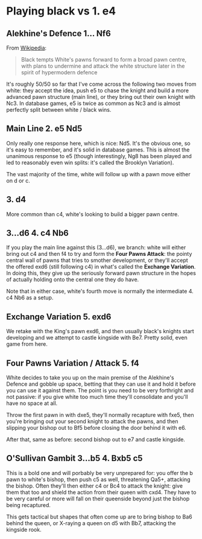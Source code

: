 # Playing black vs 1. e4

## Alekhine's Defence 1... Nf6

From [Wikipedia](https://en.wikipedia.org/wiki/Alekhine's_Defence):

> Black tempts White's pawns forward to form a broad pawn centre, with plans to undermine and attack the white structure later in the spirit of hypermodern defence

It's roughly 50/50 so far that I've come across the following two moves from white: they accept the idea, push e5 to chase the knight and build a more advanced pawn structure (main line), or they bring out their own knight with Nc3. In database games, e5 is twice as common as Nc3 and is almost perfectly split between white / black wins.

## Main Line 2. e5 Nd5

Only really one response here, which is nice: Nd5. It's the obvious one, so it's easy to remember, and it's solid in database games. This is almost the unanimous response to e5 (though interestingly, Ng8 has been played and led to reasonably even win splits: it's called the Brooklyn Variation).

The vast majority of the time, white will follow up with a pawn move either on d or c.

## 3. d4

More common than c4, white's looking to build a bigger pawn centre.

## 3...d6 4. c4 Nb6

If you play the main line against this (3...d6), we branch: white will either bring out c4 and then f4 to try and form the **Four Pawns Attack**: the pointy central wall of pawns that tries to smother development, or they'll accept the offered exd6 (still following c4) in what's called the **Exchange Variation**. In doing this, they give up the seriously forward pawn structure in the hopes of actually holding onto the central one they do have.

Note that in either case, white's fourth move is normally the intermediate 4. c4 Nb6 as a setup.

## Exchange Variation 5. exd6

We retake with the King's pawn exd6, and then usually black's knights start developing and we attempt to castle kingside with Be7. Pretty solid, even game from here.

## Four Pawns Variation / Attack 5. f4

White decides to take you up on the main premise of the Alekhine's Defence and gobble up space, betting that they can use it and hold it before you can use it against them. The point is you need to be very forthright and not passive: if you give white too much time they'll consolidate and you'll have no space at all.

Throw the first pawn in with dxe5, they'll normally recapture with fxe5, then you're bringing out your second knight to attack the pawns, and then slipping your bishop out to Bf5 before closing the door behind it with e6.

After that, same as before: second bishop out to e7 and castle kingside.

## O'Sullivan Gambit 3...b5 4. Bxb5 c5

This is a bold one and will porbably be very unprepared for: you offer the b pawn to white's bishop, then push c5 as well, threatening Qa5+, attacking the bishop. Often they'll then either c4 or Bc4 to attack the knight: give them that too and shield the action from their queen with cxd4. They have to be very careful or more will fall on their queenside beyond just the bishop being recaptured.

This gets tactical but shapes that often come up are to bring bishop to Ba6 behind the queen, or X-raying a queen on d5 with Bb7, attacking the kingside rook.
